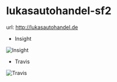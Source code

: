 # lukasautohandel-sf2

url: http://lukasautohandel.de

* Insight

![Insight](https://insight.sensiolabs.com/projects/86784bef-a7de-421e-89bc-78f62612d379/big.png)

* Travis

![Travis](https://api.travis-ci.org/uirapuru/lukasautohandel-sf2.svg)
